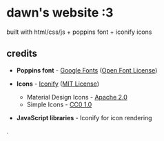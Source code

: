 # dawn's website :3



built with html/css/js + poppins font + iconify icons

## credits
- **Poppins font** - [Google Fonts](https://fonts.google.com/specimen/Poppins) ([Open Font License](https://scripts.sil.org/cms/scripts/page.php?site_id=nrsi&id=OFL))
- **Icons** - [Iconify](https://iconify.design/) ([MIT License](https://github.com/iconify/iconify/blob/main/license.txt))
  - Material Design Icons - [Apache 2.0](https://github.com/Templarian/MaterialDesign/blob/master/LICENSE)
  - Simple Icons - [CC0 1.0](https://github.com/simple-icons/simple-icons/blob/develop/LICENSE.md)

- **JavaScript libraries** - Iconify for icon rendering

.
